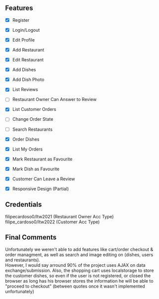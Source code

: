## Features

- [x] Register
- [x] Login/Logout
- [x] Edit Profile
- [x] Add Restaurant
- [x] Edit Restaurant
- [x] Add Dishes
- [x] Add Dish Photo
- [x] List Reviews
- [ ] Restaurant Owner Can Answer to Review
- [x] List Customer Orders
- [ ] Change Order State
- [ ] Search Restaurants
- [x] Order Dishes
- [x] List My Orders
- [x] Mark Restaurant as Favourite
- [x] Mark Dish as Favourite
- [x] Customer Can Leave a Review
- [x] Responsive Design (Partial)


## Credentials

filipecardoso0/ltw2021 (Restaurant Owner Acc Type)
<br>
filipe_cardoso0/ltw2022 (Customer Acc Type)

## Final Comments

Unfortunately we weren't able to add features like cart/order checkout & order managment, as well as search and 
image editing on (dishes, users and restaurants). <br>
However, I would say arround 90% of the project uses AJAX on data exchange/submission.
Also, the shopping cart uses localstorage to store the customer dishes, so even if the user is not registered, or closed the browser
as long has his browser stores the information he will be able to "proceed to checkout" (between quotes once it wasn't implemented unfortunately)
